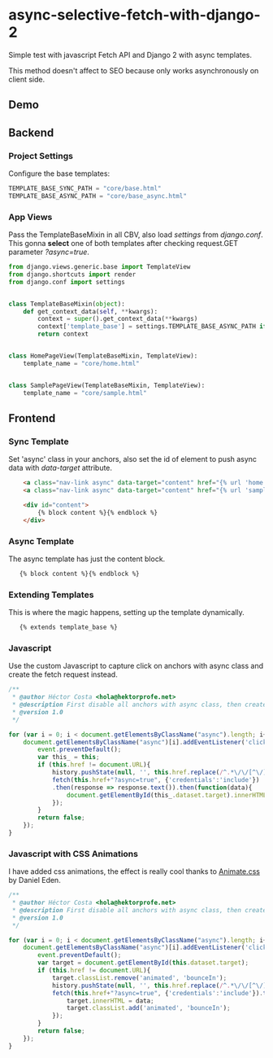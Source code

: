 # async-selective-fetch-with-django-2
Simple test with javascript Fetch API and Django 2 with async templates.

This method doesn't affect to SEO because only works asynchronously on client side.

## Demo


## Backend

### Project Settings
Configure the base templates:

```python
TEMPLATE_BASE_SYNC_PATH = "core/base.html"
TEMPLATE_BASE_ASYNC_PATH = "core/base_async.html"
```

### App Views
Pass the TemplateBaseMixin in all CBV, also load *settings* from *django.conf*. This gonna **select** one of both templates after checking request.GET parameter *?async=true*.

```python
from django.views.generic.base import TemplateView
from django.shortcuts import render
from django.conf import settings


class TemplateBaseMixin(object):
    def get_context_data(self, **kwargs):
        context = super().get_context_data(**kwargs)
        context['template_base'] = settings.TEMPLATE_BASE_ASYNC_PATH if self.request.GET.get('async', None) == 'true' else settings.TEMPLATE_BASE_SYNC_PATH
        return context


class HomePageView(TemplateBaseMixin, TemplateView):
    template_name = "core/home.html"


class SamplePageView(TemplateBaseMixin, TemplateView):
    template_name = "core/sample.html"
```
## Frontend

### Sync Template
Set 'async' class in your anchors, also set the id of element to push async data with *data-target* attribute.

```html
    <a class="nav-link async" data-target="content" href="{% url 'home' %}">Home</a>
    <a class="nav-link async" data-target="content" href="{% url 'sample' %}">Sample</a>

    <div id="content">
        {% block content %}{% endblock %}
    </div>
```

### Async Template
The async template has just the content block.

```html
   {% block content %}{% endblock %}
```

### Extending Templates
This is where the magic happens, setting up the template dynamically.

```html
   {% extends template_base %}
```

### Javascript
Use the custom Javascript to capture click on anchors with async class and create the fetch request instead.

```javascript
/**
 * @author Héctor Costa <hola@hektorprofe.net>
 * @description First disable all anchors with async class, then creates the request with async fetch and push response in data-target element
 * @version 1.0
 */

for (var i = 0; i < document.getElementsByClassName("async").length; i++) {
    document.getElementsByClassName("async")[i].addEventListener('click', function (event) {
        event.preventDefault();
        var this_ = this;
        if (this.href != document.URL){
            history.pushState(null, '', this.href.replace(/^.*\/\/[^\/]+/, ''));
            fetch(this.href+"?async=true", {'credentials':'include'})
            .then(response => response.text()).then(function(data){
                document.getElementById(this_.dataset.target).innerHTML = data;
            });        
        }
        return false;
    });
}
```

### Javascript with CSS Animations 
I have added css animations, the effect is really cool thanks to [Animate.css](https://daneden.github.io/animate.css/) by Daniel Eden.

```javascript
/**
 * @author Héctor Costa <hola@hektorprofe.net>
 * @description First disable all anchors with async class, then creates the request with async fetch and push response in data-target element
 * @version 1.0
 */

for (var i = 0; i < document.getElementsByClassName("async").length; i++) {
    document.getElementsByClassName("async")[i].addEventListener('click', function (event) {
        event.preventDefault();
        var target = document.getElementById(this.dataset.target);
        if (this.href != document.URL){
            target.classList.remove('animated', 'bounceIn');
            history.pushState(null, '', this.href.replace(/^.*\/\/[^\/]+/, ''));
            fetch(this.href+"?async=true", {'credentials':'include'}).then(response => response.text()).then(function(data){
                target.innerHTML = data;
                target.classList.add('animated', 'bounceIn');
            });        
        }
        return false;
    });
}
```